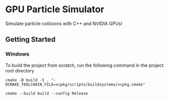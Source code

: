 # GPU Particle Simulator

Simulate particle collisions with C++ and NVIDIA GPUs!

## Getting Started

### Windows

To build the project from scratch, run the following command in the project root directory

`cmake -B build -S . "-DCMAKE_TOOLCHAIN_FILE=vcpkg/scripts/buildsystems/vcpkg.cmake"`

`cmake --build build --config Release`

<!-- cmake -B build -S . "-DCMAKE_TOOLCHAIN_FILE=vcpkg/scripts/buildsystems/vcpkg.cmake" && cmake --build build/ && .\build\Debug\gpu-particles.exe -->
